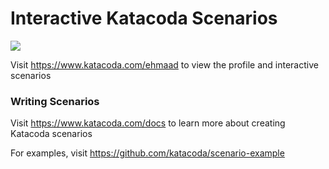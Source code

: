 # Interactive Katacoda Scenarios

[![](http://shields.katacoda.com/katacoda/ehmaad/count.svg)](https://www.katacoda.com/ehmaad "Get your profile on Katacoda.com")

Visit https://www.katacoda.com/ehmaad to view the profile and interactive scenarios

### Writing Scenarios
Visit https://www.katacoda.com/docs to learn more about creating Katacoda scenarios

For examples, visit https://github.com/katacoda/scenario-example
